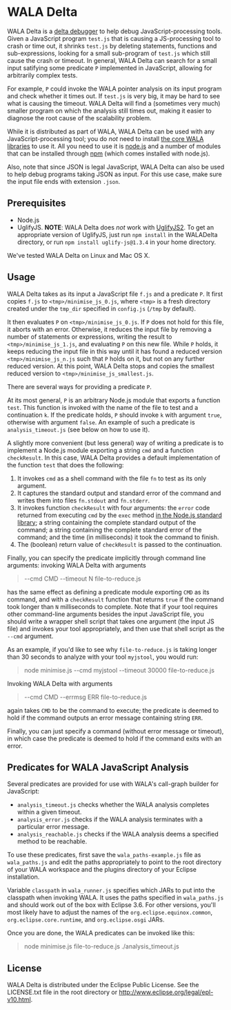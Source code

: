 WALA Delta
==========

WALA Delta is a [delta debugger](http://www.st.cs.uni-saarland.de/dd/) to help debug JavaScript-processing tools.  Given a JavaScript program `test.js` that is causing a JS-processing tool to crash or time out, it shrinks `test.js` by deleting statements, functions and sub-expressions, looking for a small sub-program of `test.js` which still cause the crash or timeout.  In general, WALA Delta can search for a small input satifying some predicate `P` implemented in JavaScript, allowing for arbitrarily complex tests.

For example, `P` could invoke the WALA pointer analysis on its input program and check whether it times out. If `test.js` is very big, it may be hard to see what is causing the timeout. WALA Delta will find a (sometimes very much) smaller program on which the analysis still times out, making it easier to diagnose the root cause of the scalability problem.

While it is distributed as part of WALA, WALA Delta can be used with any JavaScript-processing tool; you do _not_ need to install [the core WALA libraries](https://github.com/wala/WALA) to use it. All you need to use it is [node.js](http://nodejs.org/) and a number of modules that can be installed through [npm](http://npmjs.org/) (which comes installed with node.js).

Also, note that since JSON is legal JavaScript, WALA Delta can also be used to help debug programs taking JSON as input.  For this use case, make sure the input file ends with extension `.json`.  

Prerequisites
--------------
- Node.js
- UglifyJS.  __NOTE__: WALA Delta does _not_ work with [UglifyJS2](https://github.com/mishoo/UglifyJS2).  To get an appropriate version of UglifyJS, just run `npm install` in the WALADelta directory, or run `npm install uglify-js@1.3.4` in your home directory.

We've tested WALA Delta on Linux and Mac OS X.

Usage
-----

WALA Delta takes as its input a JavaScript file `f.js` and a predicate `P`. It first copies `f.js` to `<tmp>/minimise_js_0.js`, where `<tmp>` is a fresh directory created under the `tmp_dir` specified in `config.js` (`/tmp` by default).

It then evaluates `P` on `<tmp>/minimise_js_0.js`. If `P` does not hold for this file, it aborts with an error. Otherwise, it reduces the input file by removing a number of statements or expressions, writing the result to `<tmp>/minimise_js_1.js`, and evaluating `P` on this new file. While `P` holds, it keeps reducing the input file in this way until it has found a reduced version `<tmp>/minimise_js_n.js` such that `P` holds on it, but not on any further reduced version. At this point, WALA Delta stops and copies the smallest reduced version to `<tmp>/minimise_js_smallest.js`.

There are several ways for providing a predicate `P`.

At its most general, `P` is an arbitrary Node.js module that exports a function `test`. This function is invoked with the name of the file to test and a continuation `k`. If the predicate holds, `P` should invoke `k` with argument `true`, otherwise with argument `false`. An example of such a predicate is `analysis_timeout.js` (see below on how to use it).

A slightly more convenient (but less general) way of writing a predicate is to implement a Node.js module exporting a string `cmd` and a function `checkResult`. In this case, WALA Delta provides a default implementation of the function `test` that does the following:

  1. It invokes `cmd` as a shell command with the file `fn` to test as its only argument.
  2. It captures the standard output and standard error of the command and writes them into files `fn.stdout` and `fn.stderr`.
  3. It invokes function `checkResult` with four arguments: the `error` code returned from executing `cmd` by the `exec` method [in the Node.js standard library](http://nodejs.org/api/child_process.html#child_process_child_process_exec_command_options_callback); a string containing the complete standard output of the command; a string containing the complete standard error of the command; and the time (in milliseconds) it took the command to finish.
  4. The (boolean) return value of `checkResult` is passed to the continuation.

Finally, you can specify the predicate implicitly through command line arguments: invoking WALA Delta with arguments

> --cmd CMD --timeout N file-to-reduce.js

has the same effect as defining a predicate module exporting `CMD` as its command, and with a `checkResult` function that returns `true` if the command took longer than `N` milliseconds to complete.  Note that if your tool requires other command-line arguments besides the input JavaScript file, you should write a wrapper shell script that takes one argument (the input JS file) and invokes your tool appropriately, and then use that shell script as the `--cmd` argument.

As an example, if you'd like to see why `file-to-reduce.js` is taking longer than 30 seconds to analyze with your tool `myjstool`, you would run:

> node minimise.js --cmd myjstool --timeout 30000 file-to-reduce.js

Invoking WALA Delta with arguments

> --cmd CMD --errmsg ERR file-to-reduce.js

again takes `CMD` to be the command to execute; the predicate is deemed to hold if the command outputs an error message containing string `ERR`.

Finally, you can just specify a command (without error message or timeout), in which case the predicate is deemed to hold if the command exits with an error.

Predicates for WALA JavaScript Analysis
---------------------------------------

Several predicates are provided for use with WALA's call-graph builder for JavaScript:

* `analysis_timeout.js` checks whether the WALA analysis completes within a given timeout.
* `analysis_error.js` checks if the WALA analysis terminates with a particular error message.
* `analysis_reachable.js` checks if the WALA analysis deems a specified method to be reachable.

To use these predicates, first save the `wala_paths-example.js` file as `wala_paths.js` and edit the paths appropriately to point to the root directory of your WALA workspace and the plugins directory of your Eclipse installation.

Variable `classpath` in `wala_runner.js` specifies which JARs to put into the classpath when invoking WALA. It uses the paths specified in `wala_paths.js` and should work out of the box with Eclipse 3.6. For other versions, you'll most likely have to adjust the names of the `org.eclipse.equinox.common`, `org.eclipse.core.runtime`, and `org.eclipse.osgi` JARs.

Once you are done, the WALA predicates can be invoked like this:

> node minimise.js file-to-reduce.js ./analysis_timeout.js

License
-------

WALA Delta is distributed under the Eclipse Public License.  See the LICENSE.txt file in the root directory or <a href="http://www.eclipse.org/legal/epl-v10.html">http://www.eclipse.org/legal/epl-v10.html</a>.  
